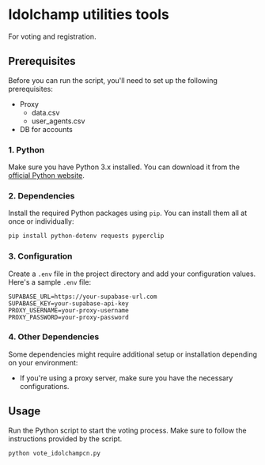 # Idolchamp utilities tools

For voting and registration.

## Prerequisites

Before you can run the script, you'll need to set up the following prerequisites:
- Proxy
    - data.csv
    - user_agents.csv
- DB for accounts

### 1. Python

Make sure you have Python 3.x installed. You can download it from the [official Python website](https://www.python.org/downloads/).

### 2. Dependencies

Install the required Python packages using `pip`. You can install them all at once or individually:

```bash
pip install python-dotenv requests pyperclip
```

### 3. Configuration

Create a `.env` file in the project directory and add your configuration values. Here's a sample `.env` file:

```dotenv
SUPABASE_URL=https://your-supabase-url.com
SUPABASE_KEY=your-supabase-api-key
PROXY_USERNAME=your-proxy-username
PROXY_PASSWORD=your-proxy-password
```

### 4. Other Dependencies

Some dependencies might require additional setup or installation depending on your environment:

- If you're using a proxy server, make sure you have the necessary configurations.

## Usage

Run the Python script to start the voting process. Make sure to follow the instructions provided by the script.

```bash
python vote_idolchampcn.py
```


